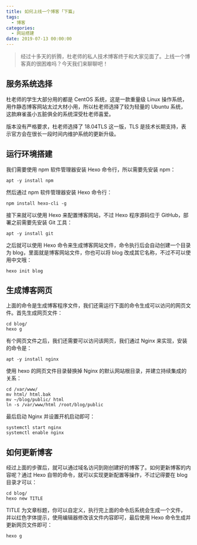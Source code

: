 ```yaml
---
title: 如何上线一个博客「下篇」
tags:
  - 博客
categories:
  - 网站搭建
date: 2019-07-13 00:00:00
---
```


> 经过十多天的折腾，杜老师的私人技术博客终于和大家见面了。上线一个博客真的很困难吗？今天我们来聊聊吧！

<!-- more -->

## 服务系统选择

杜老师的学生大部分用的都是 CentOS 系统，这是一款重量级 Linux 操作系统，用作静态博客网站太过大材小用，所以杜老师选择了较为轻量的 Ubuntu 系统，这款麻雀虽小五脏俱全的系统深受杜老师喜爱。

版本没有严格要求，杜老师选择了 18.04TLS 这一版，TLS 是技术长期支持，表示官方会在很长一段时间内维护系统的更新升级。

## 运行环境搭建

我们需要使用 npm 软件管理器安装 Hexo 命令行，所以需要先安装 npm：

```
apt -y install npm
```

然后通过 npm 软件管理器安装 Hexo 命令行：

```
npm install hexo-cli -g
```

接下来就可以使用 Hexo 来配置博客网站，不过 Hexo 程序源码位于 GitHub，部署之前需要先安装 Git 工具：

```
apt -y install git
```

之后就可以使用 Hexo 命令来生成博客网站文件，命令执行后会自动创建一个目录为 blog，里面就是博客网站文件，你也可以将 blog 改成其它名称，不过不可以使用中文哦：

```
hexo init blog
```

## 生成博客网页

上面的命令是生成博客程序文件，我们还需运行下面的命令生成可以访问的网页文件。首先生成网页文件：

```
cd blog/
hexo g
```

有个网页文件之后，我们还需要可以访问该网页，我们通过 Nginx 来实现，安装的命令是：

```
apt -y install nginx
```

使用 hexo 的网页文件目录替换掉 Nginx 的默认网站根目录，并建立持续集成的关系：

```
cd /var/www/
mv html/ html.bak
mv ~/blog/public/ html
ln -s /var/www/html /root/blog/public
```

最后启动 Nginx 并设置开机启动即可：

```
systemctl start nginx
systemctl enable nginx
```

## 如何更新博客

经过上面的步骤后，就可以通过域名访问到刚创建好的博客了。如何更新博客的内容呢？通过 Hexo 自带的命令，就可以实现更新配置等操作，不过记得要在 blog 目录才可以：

```
cd blog/
hexo new TITLE
```

TITLE 为文章标题，你可以自定义，执行完上面的命令后系统会生成一个文件，并以红色字体提示，使用编辑器修改该文件内容即可，最后使用 Hexo 命令生成并更新网页文件即可：

```
hexo g
```

